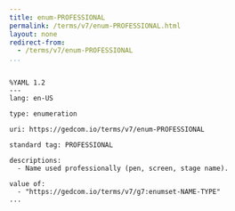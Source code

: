 ```yaml
---
title: enum-PROFESSIONAL
permalink: /terms/v7/enum-PROFESSIONAL.html
layout: none
redirect-from:
  - /terms/v7/enum-PROFESSIONAL
...
```


```

%YAML 1.2
---
lang: en-US

type: enumeration

uri: https://gedcom.io/terms/v7/enum-PROFESSIONAL

standard tag: PROFESSIONAL

descriptions:
  - Name used professionally (pen, screen, stage name).

value of:
  - "https://gedcom.io/terms/v7/g7:enumset-NAME-TYPE"
...

```
